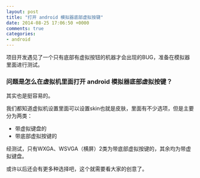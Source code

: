 ```yaml
---
layout: post
title: "打开 android 模拟器底部虚拟按键"
date: 2014-08-25 17:06:50 +0000
comments: true
categories: 
- android
---
```

项目开发遇见了一个只有底部有虚拟按钮的机器才会出现的BUG，准备在模拟器里面进行测试。

### 问题是怎么在虚拟机里面打开 android 模拟器底部虚拟按键？

其实也是挺容易的。

我们都知道虚拟机设置里面可以设置skin也就是皮肤，里面有不少选项，但是主要分为两类：

* 带虚拟键盘的
* 带底部虚拟按键的

经测试，只有WXGA、WSVGA（横屏）2类为带底部虚拟按键的，其余均为带虚拟键盘。

或许以后还会有更多种选择吧，这个就需要看大家的创意了。
